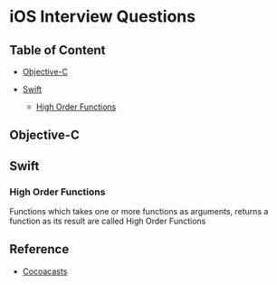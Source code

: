 # iOS Interview Questions

## Table of Content

- [Objective-C](#objective-c)

- [Swift](#swift)
  - [High Order Functions](#high-order-functions)


## Objective-C


## Swift

### High Order Functions

Functions which takes one or more functions as arguments, returns a function as its result are called High Order Functions







## Reference

- [Cocoacasts](https://cocoacasts.com/)
